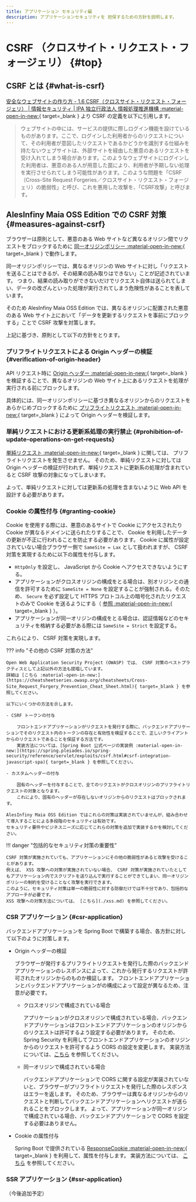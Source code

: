 ```yaml
---
title: アプリケーション セキュリティ編
description: アプリケーションセキュリティを 担保するための方針を説明します。
---
```


# CSRF （クロスサイト・リクエスト・フォージェリ） {#top}

## CSRF とは {#what-is-csrf}

<!-- textlint-disable ja-technical-writing/sentence-length -->

[安全なウェブサイトの作り方 - 1.6 CSRF（クロスサイト・リクエスト・フォージェリ） | 情報セキュリティ | IPA 独立行政法人 情報処理推進機構 :material-open-in-new:](https://www.ipa.go.jp/security/vuln/websecurity/csrf.html){ target=_blank } より CSRF の定義を以下に引用します。

<!-- textlint-enable ja-technical-writing/sentence-length -->

<!-- textlint-disable -->

> ウェブサイトの中には、サービスの提供に際しログイン機能を設けているものがあります。ここで、ログインした利用者からのリクエストについて、その利用者が意図したリクエストであるかどうかを識別する仕組みを持たないウェブサイトは、外部サイトを経由した悪意のあるリクエストを受け入れてしまう場合があります。このようなウェブサイトにログインした利用者は、悪意のある人が用意した罠により、利用者が予期しない処理を実行させられてしまう可能性があります。このような問題を「CSRF（Cross-Site Request Forgeries／クロスサイト・リクエスト・フォージェリ）の脆弱性」と呼び、これを悪用した攻撃を、「CSRF攻撃」と呼びます。

<!-- textlint-enable -->

## AlesInfiny Maia OSS Edition での CSRF 対策 {#measures-against-csrf}

ブラウザーは原則として、悪意のある Web サイトなど異なるオリジン間でリクエストをブロックするために [同一オリジンポリシー :material-open-in-new:](https://developer.mozilla.org/ja/docs/Web/Security/Same-origin_policy){ target=_blank } で動作します。


同一オリジンポリシーでは、異なるオリジンの Web サイトに対し「リクエストを送ることはできるが、その結果の読み取りはできない」ことが記述されています。
つまり、結果の読み取りができないだけでリクエスト自体は送られてしまい、データの改ざんといった処理が実行されてしまう危険性があることを表しています。

そのため AlesInfiny Maia OSS Edition では、異なるオリジンに配置された悪意のある Web サイト上において「データを更新するリクエストを事前にブロックする」ことで CSRF 攻撃を対策します。

上記に基づき、原則として以下の方針をとります。

### プリフライトリクエストによる Origin ヘッダーの検証 {#verification-of-origin-header}

API リクエスト時に [Origin ヘッダー :material-open-in-new:](https://developer.mozilla.org/ja/docs/Web/HTTP/Reference/Headers/Origin){ target=_blank } を検証することで、異なるオリジンの Web サイト上にあるリクエストを処理が実行される前にブロックします。

<!-- textlint-disable ja-technical-writing/sentence-length -->

具体的には、同一オリジンポリシーに基づき異なるオリジンからのリクエストをあらかじめブロックするために [プリフライトリクエスト :material-open-in-new:](https://developer.mozilla.org/ja/docs/Glossary/Preflight_request){ target=_blank } によって Origin ヘッダーを検証します。

<!-- textlint-enable ja-technical-writing/sentence-length -->

### 単純リクエストにおける更新系処理の実行禁止 {#prohibition-of-update-operations-on-get-requests}

[単純リクエスト :material-open-in-new:](https://developer.mozilla.org/ja/docs/Web/HTTP/Guides/CORS#%E5%8D%98%E7%B4%94%E3%83%AA%E3%82%AF%E3%82%A8%E3%82%B9%E3%83%88){ target=_blank } に関しては、 プリフライトリクエストを発生させません。
そのため、単純リクエストに対しては Origin ヘッダーの検証が行われず、単純リクエストに更新系の処理が含まれていると CSRF 攻撃の対象になってしまいます。

よって、単純リクエストに対しては更新系の処理を含まないように Web API を設計する必要があります。

### Cookie の属性付与 {#granting-cookie}

Cookie を使用する際には、悪意のあるサイトで Cookie にアクセスされたり Cookie が異なるドメインに送られたりすることで、 Cookie を利用したデータの更新が不正に行われることを防止する必要があります。
Cookie に属性が設定されていない場合ブラウザー側で `SameSite = Lax` として扱われますが、 CSRF 対策を実現するために以下の属性を付与します。

- `HttpOnly` を設定し、 JavaScript から Cookie へアクセスできないようにする。
- アプリケーションがクロスオリジンの構成をとる場合は、別オリジンとの通信を許可するために `SameSite = None` を設定することが強制される。そのため、 `Secure` を必ず設定して HTTPS プロトコル上の暗号化されたリクエストのみで Cookie を送るようにする（ [参照 :material-open-in-new:](https://developer.mozilla.org/ja/docs/Web/HTTP/Cookies){ target=_blank } ）。
- アプリケーションが同一オリジンの構成をとる場合は、認証情報などのセキュリティを格納する必要がある際には `SameSite = Strict` を設定する。

これらにより、 CSRF 対策を実現します。

??? info "その他の CSRF 対策の方法"

    Open Web Application Security Project (OWASP) では、 CSRF 対策のベストプラクティスとして上記以外の方法も提唱しています。
    詳細は [こちら :material-open-in-new:](https://cheatsheetseries.owasp.org/cheatsheets/Cross-Site_Request_Forgery_Prevention_Cheat_Sheet.html){ target=_blank } を参照してください。
    
    以下にいくつかの方法を示します。

    - CSRF トークンの付与

        フロントエンドアプリケーションがリクエストを発行する際に、バックエンドアプリケーションでそのリクエスト内のトークンの存在と有効性を検証することで、正しいクライアントからのリクエストであることを保証する方法です。
        実装方法については、[Spring Boot 公式ページの実装例 :material-open-in-new:](https://spring.pleiades.io/spring-security/reference/servlet/exploits/csrf.html#csrf-integration-javascript-spa){ target=_blank } を参照してください。

    - カスタムヘッダーの付与

        固有のヘッダーを付与することで、全てのリクエストがクロスオリジンのプリフライトリクエストの対象となります。
        これにより、固有のヘッダーが存在しないオリジンからのリクエストはブロックされます。
    
    AlesInfiny Maia OSS Edition ではこれらの対策は実装されていませんが、組み合わせて導入することによる多段階のセキュリティは有効です。
    セキュリティ要件やビジネスニーズに応じてこれらの対策を追加で実装するかを検討してください。

!!! danger "包括的なセキュリティ対策の重要性"

    CSRF 対策が実施されていても、アプリケーションにその他の脆弱性があると攻撃を受けることがあります。
    例えば、 XSS 攻撃への対策が実施されていない場合、 CSRF 対策が実施されていたとしてもアプリケーション内でスクリプトを送り込んで実行することができてしまい、同一オリジンポリシーの制約を受けることなく攻撃を実行できます。
    このように、セキュリティ対策は単一の脆弱性に対する防御だけでは不十分であり、包括的なアプローチが必要です。
    XSS 攻撃への対策方法については、 [こちら](./xss.md) を参照してください。

### CSR アプリケーション {#csr-application}

バックエンドアプリケーションを Spring Boot で構築する場合、各方針に対して以下のように対策します。

- Origin ヘッダーの検証

    ブラウザーが発行するプリフライトリクエストを発行した際のバックエンドアプリケーションのレスポンスによって、これから発行するリクエストが許可されたオリジンからのものか検証します。
    フロントエンドアプリケーションとバックエンドアプリケーションがの構成によって設定が異なるため、注意が必要です。

    - クロスオリジンで構成されている場合

        アプリケーションがクロスオリジンで構成されている場合、バックエンドアプリケーションはフロントエンドアプリケーションのオリジンからのリクエストは許可するよう設定する必要があります。
        そのため、 Spring Security を利用してフロントエンドアプリケーションのオリジンからのリクエストを許可するよう CORS の設定を変更します。
        実装方法については、[こちら](../../guidebooks/how-to-develop/cors/index.md) を参照してください。

    - 同一オリジンで構成されている場合

        バックエンドアプリケーションで CORS に関する設定が実装されていないと、ブラウザーがプリフライトリクエストを発行した際のレスポンスはエラーを返します。
        そのため、ブラウザーは異なるオリジンからのリクエストと判断してバックエンドアプリケーションへリクエストが送られることをブロックします。
        よって、アプリケーションが同一オリジンで構成されている場合、バックエンドアプリケーションで CORS を設定する必要はありません。

- Cookie の属性付与

    Spring Boot で提供されている [ResponseCookie :material-open-in-new:](https://spring.pleiades.io/spring-framework/docs/current/javadoc-api/org/springframework/http/ResponseCookie.html){ target=_blank } を利用して、属性を付与します。
    実装方法については、 [こちら](../../guidebooks/how-to-develop/cors/cookie.md) を参照してください。

### SSR アプリケーション {#ssr-application}

（今後追加予定）
